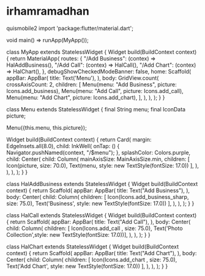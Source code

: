 # irhamramadhan
quismobile2
import 'package:flutter/material.dart';

void main() => runApp(MyApp());

class MyApp extends StatelessWidget {
  Widget build(BuildContext context) {
    return MaterialApp(
      routes: {
        "/Add Business": (contex) => HalAddBusiness(),
        "/Add Call": (contex) => HalCall(),
        "/Add Chart": (contex) => HalChart(),
      },
      debugShowCheckedModeBanner: false,
      home: Scaffold(
        appBar: AppBar(
          title: Text('Menu'),
        ),
        body: GridView.count(
          crossAxisCount: 2,
          children: <Widget>[
            Menu(menu: "Add Business", picture: Icons.add_business),
            Menu(menu: "Add Call", picture: Icons.add_call),
            Menu(menu: "Add Chart", picture: Icons.add_chart),
          ],
        ),
      ),
    );
  }
}

class Menu extends StatelessWidget {
  final String menu;
  final IconData picture;

  Menu({this.menu, this.picture});

  Widget build(BuildContext context) {
    return Card(
      margin: EdgeInsets.all(8.0),
      child: InkWell(
        onTap: () {
          Navigator.pushNamed(context, "/$menu");
        },
        splashColor: Colors.purple,
        child: Center(
          child: Column(
            mainAxisSize: MainAxisSize.min,
            children: <Widget>[
              Icon(picture, size: 70.0),
              Text(menu, style: new TextStyle(fontSize: 17.0))
            ],
          ),
        ),
      ),
    );
  }
}

class HalAddBusiness extends StatelessWidget {
  Widget build(BuildContext context) {
    return Scaffold(
      appBar: AppBar(
        title: Text("Add Business"),
      ),
      body: Center(
        child: Column(
          children: [
            Icon(Icons.add_business_sharp, size: 75.0),
            Text('Business', style: new TextStyle(fontSize: 17.0))
          ],
        ),
      ),
    );
  }
}

class HalCall extends StatelessWidget {
  Widget build(BuildContext context) {
    return Scaffold(
      appBar: AppBar(
        title: Text("Add Call"),
      ),
      body: Center(
        child: Column(
          children: [
            Icon(Icons.add_call , size: 75.0),
            Text('Photo Collection',style: new TextStyle(fontSize: 17.0))],
        ),
      ),
    );
  }
}

class HalChart extends StatelessWidget {
  Widget build(BuildContext context) {
    return Scaffold(
      appBar: AppBar(
        title: Text("Add Chart"),
      ),
      body: Center(
        child: Column(
          children: [
            Icon(Icons.add_chart , size: 75.0),
            Text('Add Chart', style: new TextStyle(fontSize: 17.0))
          ],
        ),
      ),
    );
  }
}
